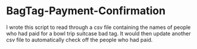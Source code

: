# BagTag-Payment-Confirmation
I wrote this script to read through a csv file containing the names of people who had paid for a bowl trip suitcase bad tag. It would then update another csv file to automatically check off the people who had paid.
